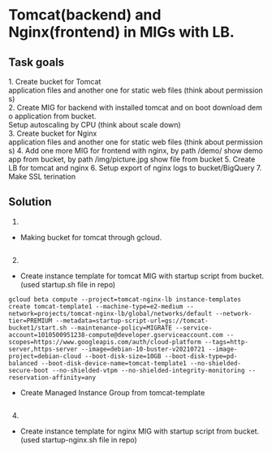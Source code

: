 # Tomcat(backend) and Nginx(frontend) in MIGs with LB.

## Task goals

1. Create bucket for Tomcat application files and another one for static web files (think about permissions)
2. Create MIG for backend with installed tomcat and on boot download demo application from bucket. Setup autoscaling by CPU (think about scale down)
3. Create bucket for Nginx application files and another one for static web files (think about permissions)
4. Add one more MIG for frontend with nginx, by path /demo/ show demo app from bucket, by path /img/picture.jpg show file from bucket
5. Create LB for tomcat and nginx
6. Setup export of nginx logs to bucket/BigQuery
7. Make SSL terination

## Solution
1. 
* Making bucket for tomcat through gcloud.

```

```

2. 
* Create instance template for tomcat MIG with startup script from bucket. (used startup.sh file in repo)

```
gcloud beta compute --project=tomcat-nginx-lb instance-templates create tomcat-template1 --machine-type=e2-medium --network=projects/tomcat-nginx-lb/global/networks/default --network-tier=PREMIUM --metadata=startup-script-url=gs://tomcat-bucket1/start.sh --maintenance-policy=MIGRATE --service-account=1010500951238-compute@developer.gserviceaccount.com --scopes=https://www.googleapis.com/auth/cloud-platform --tags=http-server,https-server --image=debian-10-buster-v20210721 --image-project=debian-cloud --boot-disk-size=10GB --boot-disk-type=pd-balanced --boot-disk-device-name=tomcat-template1 --no-shielded-secure-boot --no-shielded-vtpm --no-shielded-integrity-monitoring --reservation-affinity=any
```

* Create Managed Instance Group from tomcat-template

```

```

4. 
* Create instance template for nginx MIG with startup script from bucket. (used startup-nginx.sh file in repo)

```

```